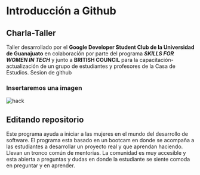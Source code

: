 
# Introducción a Github

## Charla-Taller 

Taller desarrollado por el **Google Developer Student Club de la Universidad de Guanajuato** en colaboración por parte del programa _**SKILLS FOR WOMEN IN TECH**_  y junto a **BRITISH COUNCIL** para la capacitación-actualización de un grupo de estudiantes y profesores de la Casa de Estudios. 
 Sesion de github

### Insertaremos una imagen

![hack](img/descarga.png)

## Editando repositorio

Este programa ayuda a iniciar a las mujeres en el mundo del desarrollo de software. El programa esta basado en un bootcam en donde se acompaña a las estudiantes a desarrollar un proyecto real y que aprendan haciendo. Llevan un tronco común de mentorias. La comunidad es muy accesible y esta abierta a preguntas y dudas en donde la estudiante se siente comoda en preguntar y en aprender.
